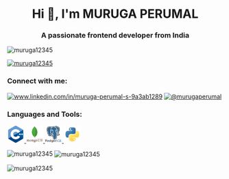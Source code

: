 <h1 align="center">Hi 👋, I'm MURUGA PERUMAL</h1>
<h3 align="center">A passionate frontend developer from India</h3>

<p align="left"> <img src="https://komarev.com/ghpvc/?username=muruga12345&label=Profile%20views&color=0e75b6&style=flat" alt="muruga12345" /> </p>

<p align="left"> <a href="https://github.com/ryo-ma/github-profile-trophy"><img src="https://github-profile-trophy.vercel.app/?username=muruga12345" alt="muruga12345" /></a> </p>

<h3 align="left">Connect with me:</h3>
<p align="left">
<a href="https://linkedin.com/in/www.linkedin.com/in/muruga-perumal-s-9a3ab1289" target="blank"><img align="center" src="https://raw.githubusercontent.com/rahuldkjain/github-profile-readme-generator/master/src/images/icons/Social/linked-in-alt.svg" alt="www.linkedin.com/in/muruga-perumal-s-9a3ab1289" height="30" width="40" /></a>
<a href="https://www.hackerrank.com/@murugaperumal" target="blank"><img align="center" src="https://raw.githubusercontent.com/rahuldkjain/github-profile-readme-generator/master/src/images/icons/Social/hackerrank.svg" alt="@murugaperumal" height="30" width="40" /></a>
</p>

<h3 align="left">Languages and Tools:</h3>
<p align="left"> <a href="https://www.w3schools.com/cpp/" target="_blank" rel="noreferrer"> <img src="https://raw.githubusercontent.com/devicons/devicon/master/icons/cplusplus/cplusplus-original.svg" alt="cplusplus" width="40" height="40"/> </a> <a href="https://www.mongodb.com/" target="_blank" rel="noreferrer"> <img src="https://raw.githubusercontent.com/devicons/devicon/master/icons/mongodb/mongodb-original-wordmark.svg" alt="mongodb" width="40" height="40"/> </a> <a href="https://www.postgresql.org" target="_blank" rel="noreferrer"> <img src="https://raw.githubusercontent.com/devicons/devicon/master/icons/postgresql/postgresql-original-wordmark.svg" alt="postgresql" width="40" height="40"/> </a> <a href="https://www.python.org" target="_blank" rel="noreferrer"> <img src="https://raw.githubusercontent.com/devicons/devicon/master/icons/python/python-original.svg" alt="python" width="40" height="40"/> </a> </p>

<p><img align="left" src="https://github-readme-stats.vercel.app/api/top-langs?username=muruga12345&show_icons=true&locale=en&layout=compact" alt="muruga12345" /></p>

<p>&nbsp;<img align="center" src="https://github-readme-stats.vercel.app/api?username=muruga12345&show_icons=true&locale=en" alt="muruga12345" /></p>

<p><img align="center" src="https://github-readme-streak-stats.herokuapp.com/?user=muruga12345&" alt="muruga12345" /></p>

